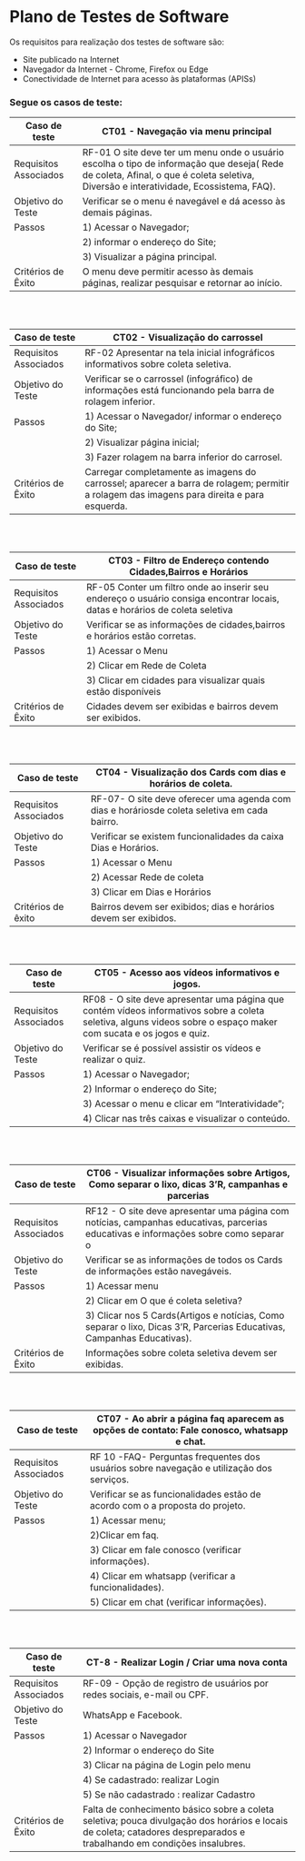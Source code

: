 # Plano de Testes de Software
Os requisitos para realização dos testes de software são:

- Site publicado na Internet
- Navegador da Internet - Chrome, Firefox ou Edge
- Conectividade de Internet para acesso às plataformas (APISs)


### Segue os casos de teste:


| Caso de teste        | CT01 - Navegação via menu principal                                                                                                          |
| ------------------------------------------------------------------------- | --------------------------------------------------------------------------------------- | 
| Requisitos Associados        | RF-01  O site deve ter um menu onde o usuário escolha o tipo de informação que deseja( Rede de coleta, Afinal, o que é coleta seletiva, Diversão e interatividade, Ecossistema, FAQ).                                                                                                               |
| Objetivo do Teste        | Verificar se o menu é navegável e dá acesso às demais páginas.                                                                           |
| Passos        |1) Acessar o Navegador;                                                                                                                              |
|               |2) informar o endereço do Site;                                                                                                                      |
|               |3) Visualizar a página principal.                                                                                                                    |
| Critérios de Êxito        | O menu deve permitir acesso às demais páginas, realizar pesquisar e retornar ao início.                                                 |

</br>
</br>

| Caso de teste        | CT02 - Visualização do carrossel                                                                                                             |
| ------------------------------------------------------------------------- | ----------------------------------------------------------------------------------------|
| Requisitos Associados        | RF-02 Apresentar na tela inicial infográficos informativos sobre coleta seletiva.                                                    |                                                                                                                                                                       |
| Objetivo do Teste        | Verificar se o carrossel (infográfico) de informações está funcionando pela barra de rolagem inferior.                                   |                                                                                                                                                                       |
| Passos        |1) Acessar o Navegador/  informar o endereço do Site;                                                                                                |
|               |2) Visualizar página inicial;                                                                                                                        |
|               |3) Fazer rolagem na barra inferior do carrosel.                                                                                                      | 
| Critérios de Êxito        | Carregar completamente as imagens do carrossel; aparecer a barra de rolagem; permitir a rolagem das imagens para direita e para esquerda.|

</br>
</br>

| Caso de teste | CT03 - Filtro de Endereço contendo Cidades,Bairros e Horários                                                                                       |
|-------------------------------------------------------------------------|-------------------------------------------------------------------------------------------|
| Requisitos Associados | RF-05 Conter um filtro onde ao inserir seu endereço o usuário consiga  encontrar locais, datas e horários de coleta seletiva                | 
| Objetivo do Teste                | Verificar se as informações de cidades,bairros e horários estão corretas.                                                        |
| Passos                               |1) Acessar o Menu                                                                                                             |
|                                      |2) Clicar em Rede de Coleta                                                                                                   |
|                                      |3) Clicar em cidades para visualizar quais estão disponíveis                                                                  |
| Critérios de Êxito                   | Cidades devem ser exibidas e bairros devem ser exibidos.                                                                     |
   
</br>
</br>

| Caso de teste                                                           | CT04 - Visualização dos Cards com dias e horários de coleta.                              |
|-------------------------------------------------------------------------|-------------------------------------------------------------------------------------------|
| Requisitos Associados | RF-07- O site deve oferecer uma agenda com dias e horáriosde coleta seletiva em cada bairro.                                                |
| Objetivo do Teste     | Verificar se existem funcionalidades da caixa Dias e Horários.                                                                              |
| Passos                | 1) Acessar o Menu                                                                                                                           |
|                       |2) Acessar Rede de coleta                                                                                                                    |
|                       |3) Clicar em Dias e Horários                                                                                                                 | 
| Critérios de êxito    |  Bairros devem ser exibidos; dias e horários devem ser exibidos.                                                                            |

</br>
</br>

| Caso de teste        | CT05 - Acesso aos vídeos informativos e jogos.                                                                                             |
| ------------------------------------------------------------------------- | --------------------------------------------------------------------------------------|
| Requisitos Associados        | RF08 - O site deve apresentar uma página que contém vídeos informativos sobre a coleta seletiva, alguns videos sobre o espaço maker com sucata e os jogos e quiz.                                                                                                                                       |
| Objetivo do Teste            | Verificar se é possível assistir os vídeos e realizar o quiz.                                                                      |
| Passos                       | 1) Acessar o Navegador;                                                                                                            |
|                              |2) Informar o endereço do Site;                                                                                                     |
|                              |3) Acessar o menu e clicar em “Interatividade”;                                                                                     |
|                              |4) Clicar nas três caixas e visualizar o conteúdo.                                                                                  |    | Critérios de Êxito           | O quiz e os vídeos devem ser apresentados.                                                                                         | 

</br>
</br>

| Caso de teste        | CT06 - Visualizar informações sobre Artigos, Como separar o lixo, dicas 3’R, campanhas e parcerias                                           |
| ------------------------------------------------------------------------- | -------------------------------------------------------------------                     |
| Requisitos Associados        | RF12 - O site deve apresentar uma página com notícias, campanhas educativas, parcerias educativas e informações sobre como separar o   |  lixo.                                                                                                                                                              | 
| Objetivo do Teste        | Verificar se as informações de todos os Cards de informações estão navegáveis.                                                           | 
| Passos        |1) Acessar menu                                                                                                                                      |
|               |2) Clicar em O que é coleta seletiva?                                                                                                                |
|               |3) Clicar nos 5 Cards(Artigos e notícias, Como separar o lixo, Dicas 3’R, Parcerias Educativas, Campanhas Educativas).                               | 
| Critérios de Êxito        | Informações sobre coleta seletiva devem ser exibidas.                                                                                   | 

</br>
</br>

| Caso de teste        | CT07 - Ao abrir a página faq aparecem as opções de contato: Fale conosco, whatsapp e chat.                                                   |
|------------------------------------------------------------------- | ------------------------------------------------------------------                             |
| Requisitos Associados        | RF 10 -FAQ- Perguntas frequentes dos usuários sobre navegação e utilização dos serviços.                                             | 
| Objetivo do Teste        |Verificar se as funcionalidades estão de acordo com o a proposta do projeto.                                                              | 
| Passos        |1) Acessar menu;                                                                                                                                     |
|               |2)Clicar em faq.                                                                                                                                     |
|               |3) Clicar em fale conosco (verificar informações).                                                                                                   |
|               |4) Clicar em whatsapp (verificar a funcionalidades).                                                                                                 |
|               |5) Clicar em chat (verificar informações).                                                                                                           |  | Critérios de Êxito        | Informações sobre coleta seletiva devem ser exibidas.                                                                                   |

</br>
</br>

| Caso de teste        | CT-8 - Realizar Login / Criar uma nova conta                                                                                                 |
| ------------------------------------------------------------------------- | ----------------------------------------------------------------------------------------|
| Requisitos Associados        | RF-09 - Opção de registro de usuários por redes sociais, e-mail ou CPF.                                                              |
| Objetivo do Teste        | WhatsApp e Facebook.                                                                                                                     |
| Passos        | 1) Acessar o Navegador                                                                                                                              |
|               |2) Informar o endereço do Site                                                                                                                       |
|               |3) Clicar na página de Login pelo menu                                                                                                               |
|               |4) Se cadastrado: realizar Login                                                                                                                     |
|               |5) Se não cadastrado : realizar Cadastro                                                                                                             | 
| Critérios de Êxito        | Falta de conhecimento básico sobre a coleta seletiva; pouca divulgação dos horários e locais de coleta; catadores despreparados e trabalhando em condições insalubres.                                                                                                                                  | 
